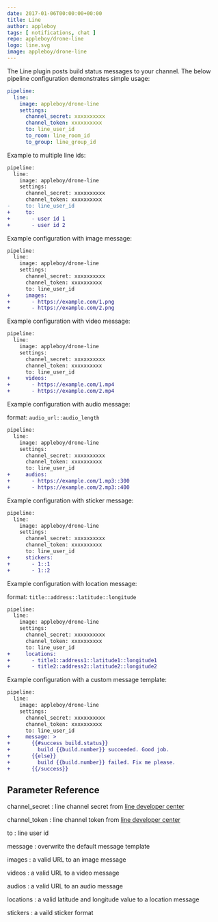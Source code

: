 ```yaml
---
date: 2017-01-06T00:00:00+00:00
title: Line
author: appleboy
tags: [ notifications, chat ]
repo: appleboy/drone-line
logo: line.svg
image: appleboy/drone-line
---
```


The Line plugin posts build status messages to your channel. The below pipeline configuration demonstrates simple usage:

```yaml
pipeline:
  line:
    image: appleboy/drone-line
    settings:
      channel_secret: xxxxxxxxxx
      channel_token: xxxxxxxxxx
      to: line_user_id
      to_room: line_room_id
      to_group: line_group_id
```

<!-- https://github.com/appleboy/drone-line/issues/72#issuecomment-323929502 -->
Example to multiple line ids:

```diff
pipeline:
  line:
    image: appleboy/drone-line
    settings:
      channel_secret: xxxxxxxxxx
      channel_token: xxxxxxxxxx
-     to: line_user_id
+     to:
+       - user id 1
+       - user id 2
```

Example configuration with image message:

```diff
pipeline:
  line:
    image: appleboy/drone-line
    settings:
      channel_secret: xxxxxxxxxx
      channel_token: xxxxxxxxxx
      to: line_user_id
+     images:
+       - https://example.com/1.png
+       - https://example.com/2.png
```

Example configuration with video message:

```diff
pipeline:
  line:
    image: appleboy/drone-line
    settings:
      channel_secret: xxxxxxxxxx
      channel_token: xxxxxxxxxx
      to: line_user_id
+     videos:
+       - https://example.com/1.mp4
+       - https://example.com/2.mp4
```

Example configuration with audio message:

format: `audio_url::audio_length`

```diff
pipeline:
  line:
    image: appleboy/drone-line
    settings:
      channel_secret: xxxxxxxxxx
      channel_token: xxxxxxxxxx
      to: line_user_id
+     audios:
+       - https://example.com/1.mp3::300
+       - https://example.com/2.mp3::400
```

Example configuration with sticker message:

```diff
pipeline:
  line:
    image: appleboy/drone-line
    settings:
      channel_secret: xxxxxxxxxx
      channel_token: xxxxxxxxxx
      to: line_user_id
+     stickers:
+       - 1::1
+       - 1::2
```

Example configuration with location message:

format: `title::address::latitude::longitude`

```diff
pipeline:
  line:
    image: appleboy/drone-line
    settings:
      channel_secret: xxxxxxxxxx
      channel_token: xxxxxxxxxx
      to: line_user_id
+     locations:
+       - title1::address1::latitude1::longitude1
+       - title2::address2::latitude2::longitude2
```

Example configuration with a custom message template:

```diff
pipeline:
  line:
    image: appleboy/drone-line
    settings:
      channel_secret: xxxxxxxxxx
      channel_token: xxxxxxxxxx
      to: line_user_id
+     message: >
+       {{#success build.status}}
+         build {{build.number}} succeeded. Good job.
+       {{else}}
+         build {{build.number}} failed. Fix me please.
+       {{/success}}
```

## Parameter Reference

channel_secret
: line channel secret from [line developer center](https://developers.line.me)

channel_token
: line channel token from [line developer center](https://developers.line.me)

to
: line user id

message
: overwrite the default message template

images
: a valid URL to an image message

videos
: a valid URL to a video message

audios
: a valid URL to an audio message

locations
: a valid latitude and longitude value to a location message

stickers
: a vaild sticker format
